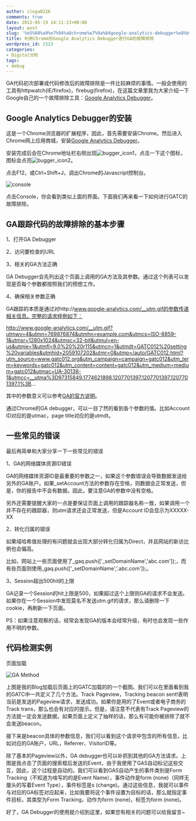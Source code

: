 ```yaml
---
author: cloga0216
comments: true
date: 2012-05-19 14:11:13+00:00
layout: post
slug: '%e5%88%a9%e7%94%a8chrome%e7%9a%84google-analytics-debugger%e8%bf%9b%e8%a1%8cga%e7%9a%84%e6%95%85%e9%9a%9c%e6%8e%92%e9%99%a4'
title: 利用Chrome的Google Analytics Debugger进行GA的故障排除
wordpress_id: 1523
categories:
- Digital分析
tags:
- debug
---
```


GA代码初次部署或代码修改后的故障排除是一件比较麻烦的事情。一般会使用的工具有httpwatch(IE/firefox)，firebug(firefox)，在这篇文章里我为大家介绍一下Google自己的一个故障排除工具：[Google Analytics Debugger](https://chrome.google.com/extensions/detail/jnkmfdileelhofjcijamephohjechhna)。


## Google Analytics Debugger的安装


这是一个Chrome浏览器的扩展程序，因此，首先需要安装Chrome。然后进入Chrome网上应用商城，安装[Google Analytics Debugger](https://chrome.google.com/extensions/detail/jnkmfdileelhofjcijamephohjechhna)。

安装完成后会在Chrome地址栏右侧出现![bugger_icon1](http://www.cloga.info/files/debugger_icon1.png)，点击一下这个图标，图标会点亮![bugger_icon2](http://www.cloga.info/files/debugger_icon1.png)。

点击F12，或Ctrl+Shift+J，调出Chrome的Javascript控制台。

![console](http://www.cloga.info/files/console.png)

点击Console，你会看到类似上面的界面。下面我们再来看一下如何进行GATC的故障排除。


## GA跟踪代码的故障排除的基本步骤


1、打开GA Debugger

2、访问要检查的URL

3、相关的GA方法正确

GA Debugger会先列出这个页面上调用的GA方法及其参数。通过这个列表可以发现是否每个参数都按照我们的预想工作。

4、确保相关参数正确

GA跟踪的本质是通过对http://www.google-analytics.com/__utm.gif的参数传递相关信息。完整的请求样例如下：

http://www.google-analytics.com/__utm.gif?utmwv=4&utmn=769876874&utmhn=example.com&utmcs=ISO-8859-1&utmsr=1280x1024&utmsc=32-bit&utmul=en-us&utmje=1&utmfl=9.0%20%20r115&utmcn=1&utmdt=GATC012%20setting%20variables&utmhid=2059107202&utmr=0&utmp=/auto/GATC012.html?utm_source=www.gatc012.org&utm_campaign=campaign+gatc012&utm_term=keywords+gatc012&utm_content=content+gatc012&utm_medium=medium+gatc012&utmac=UA-30138-1&utmcc=__utma%3D97315849.1774621898.1207701397.1207701397.1207701397.1%3B...

其中的参数意义可以参考[GA的官方说明](https://developers.google.com/analytics/resources/articles/gaTrackingTroubleshooting#gifParameters)。

通过Chrome的GA debugger，可以一目了然的看到各个参数的值。比如Account ID对应的是utmac，page title对应的是utmdt。


## **一些常见的错误**


最后再简单和大家分享一下一些常见的错误

1、GA的网络媒体资源ID错误

GA的网络媒体资源ID是最重要的参数之一，如果这个参数错误会导致数据发送给另外的GA账户。如果_setAccount方法的参数存在空格，则数据会正常发送，但是，你的报告中不会有数据。因此，要注意GA的参数中没有空格。

另外还需要提醒大家的一点是要保证页面上调用的跟踪器名称一致，如果调用一个并不存在的跟踪器，则utm请求还会正常发送，但是Account ID会显示为XXXXX-XX

2、转化归属的错误

如果域哈希值处理的有问题就会出现大部分转化归属为Direct，并且网站的新访比例也会偏高。

比如，网站上一些页面使用了_gaq.push(['_setDomainName','abc.com']);，而有些页面则使用_gaq.push(['_setDomainName','.abc.com']);。

3、Session超出500hit的上限

GA记录一个Session的hit上限是500，如果超过这个上限则GA的请求不会发送。如果你在一个Session中发现莫名不发送utm.gif的请求，那么请删除一下cookie，再刷新一下页面。

PS：如果注意观察的话，经常会发现GA的版本会经常升级，有时也会发现一些作用不明的参数。


## 代码检测实例


页面加载

![GA Method](http://www.cloga.info/files/GA_Method.png)

上图是我的Blog加载后页面上的GATC加载的的一个截图。我们可以在里面看到我的GATC中一共定义了几个方法。Track Pageview，Tracking beacon sent!表明当前是发送的Pageview请求，发送成功。如果你是用的了Event或者电子商务的Track trans，那么也会有对应的提示。但是，请注意不代表有Track Pageview的方法就一定会发送数据，如果页面上定义了抽样的话，那么有可能你被排除了就不会发送beacon。


接下来是beacon具体的参数信息，我们可以看到这个请求中包含的所有信息，比如对应的GA账户，URL，Referrer、VisitorID等。

除了基本的Pageview以外，GA debugger也可以补抓到其他的GA方法请求。上图是我点击了页面的搜索框后发送的Event，由于我使用了GAS自动标记这些交互，因此，这个过程是自动的。我们可以看到GAS自动产生的事件类别是Form Tracking（不知道为啥写的的是Event Name），事件动作是form (none)（同样无厘头的写着Event Type），事件标签是s (change)。通过这些信息，我就可以事件与对应的GA标签对应起来，比如我要将这个事件设置为目标的话，那么就指定事件目标，其类型为Form Tracking，动作为form (none)，标签为form (none)。

好了，GA Debugger的使用就介绍到这里，如果您有相关的问题可以给我留言~
